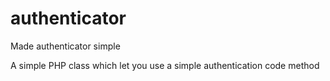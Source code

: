 authenticator
=============

Made authenticator simple

A simple PHP class which let you use a simple authentication code method
